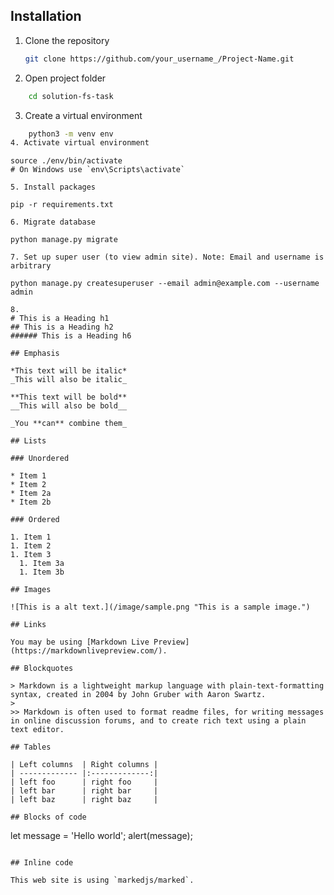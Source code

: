 ## Installation
1. Clone the repository
   ```sh
   git clone https://github.com/your_username_/Project-Name.git
   ```
2. Open project folder
```sh
    cd solution-fs-task
```
3. Create a virtual environment
``` sh
    python3 -m venv env
4. Activate virtual environment
```
    source ./env/bin/activate 
    # On Windows use `env\Scripts\activate`
```
5. Install packages
```
    pip -r requirements.txt
```
6. Migrate database
```
    python manage.py migrate
```
7. Set up super user (to view admin site). Note: Email and username is arbitrary
```
    python manage.py createsuperuser --email admin@example.com --username admin
```
8.
# This is a Heading h1
## This is a Heading h2 
###### This is a Heading h6

## Emphasis

*This text will be italic*  
_This will also be italic_

**This text will be bold**  
__This will also be bold__

_You **can** combine them_

## Lists

### Unordered

* Item 1
* Item 2
* Item 2a
* Item 2b

### Ordered

1. Item 1
1. Item 2
1. Item 3
  1. Item 3a
  1. Item 3b

## Images

![This is a alt text.](/image/sample.png "This is a sample image.")

## Links

You may be using [Markdown Live Preview](https://markdownlivepreview.com/).

## Blockquotes

> Markdown is a lightweight markup language with plain-text-formatting syntax, created in 2004 by John Gruber with Aaron Swartz.
>
>> Markdown is often used to format readme files, for writing messages in online discussion forums, and to create rich text using a plain text editor.

## Tables

| Left columns  | Right columns |
| ------------- |:-------------:|
| left foo      | right foo     |
| left bar      | right bar     |
| left baz      | right baz     |

## Blocks of code

```
let message = 'Hello world';
alert(message);
```

## Inline code

This web site is using `markedjs/marked`.